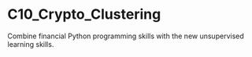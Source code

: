 # C10_Crypto_Clustering
Combine financial Python programming skills with the new unsupervised learning skills.
